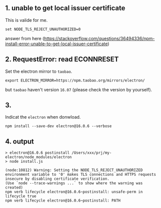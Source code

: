 ## 1. unable to get local issuer certificate
This is valide for me.
```
set NODE_TLS_REJECT_UNAUTHORIZED=0
```
answer from here (https://stackoverflow.com/questions/36494336/npm-install-error-unable-to-get-local-issuer-certificate)

## 2. RequestError: read ECONNRESET

Set the electron mirror to `taobao`.
```
export ELECTRON_MIRROR=https://npm.taobao.org/mirrors/electron/
```
but `taobao` haven't version `16.07` (please check the version by yourself).

## 3. 
Indicat the `electron` when donwload.

```
npm install --save-dev electron@16.0.6 --verbose
```

## 4. output

```
> electron@16.0.6 postinstall /Users/xxx/prj/my-electron/node_modules/electron
> node install.js

(node:10812) Warning: Setting the NODE_TLS_REJECT_UNAUTHORIZED environment variable to '0' makes TLS connections and HTTPS requests insecure by disabling certificate verification.
(Use `node --trace-warnings ...` to show where the warning was created)
npm verb lifecycle electron@16.0.6~postinstall: unsafe-perm in lifecycle true
npm verb lifecycle electron@16.0.6~postinstall: PATH
```
